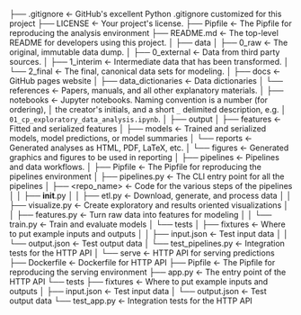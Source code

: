 ├── .gitignore                <- GitHub's excellent Python .gitignore customized for this project
├── LICENSE                   <- Your project's license.
├── Pipfile                   <- The Pipfile for reproducing the analysis environment
├── README.md                 <- The top-level README for developers using this project.
│
├── data
│   ├── 0_raw                 <- The original, immutable data dump.
│   ├── 0_external            <- Data from third party sources.
│   ├── 1_interim             <- Intermediate data that has been transformed.
│   └── 2_final               <- The final, canonical data sets for modeling.
│
├── docs                      <- GitHub pages website
│   ├── data_dictionaries     <- Data dictionaries
│   └── references            <- Papers, manuals, and all other explanatory materials.
│
├── notebooks                 <- Jupyter notebooks. Naming convention is a number (for ordering),
│                                the creator's initials, and a short `_` delimited description, e.g.
│                                `01_cp_exploratory_data_analysis.ipynb`.
│
├── output
│   ├── features              <- Fitted and serialized features
│   ├── models                <- Trained and serialized models, model predictions, or model summaries
│   └── reports               <- Generated analyses as HTML, PDF, LaTeX, etc.
│       └── figures           <- Generated graphics and figures to be used in reporting
│
├── pipelines                 <- Pipelines and data workflows.
│   ├── Pipfile               <- The Pipfile for reproducing the pipelines environment
│   ├── pipelines.py          <- The CLI entry point for all the pipelines
│   ├── <repo_name>           <- Code for the various steps of the pipelines
│   │   ├──  __init__.py
│   │   ├── etl.py            <- Download, generate, and process data
│   │   ├── visualize.py      <- Create exploratory and results oriented visualizations
│   │   ├── features.py       <- Turn raw data into features for modeling
│   │   └── train.py          <- Train and evaluate models
│   └── tests
│       ├── fixtures          <- Where to put example inputs and outputs
│       │   ├── input.json    <- Test input data
│       │   └── output.json   <- Test output data
│       └── test_pipelines.py <- Integration tests for the HTTP API
│
└── serve                     <- HTTP API for serving predictions
    ├── Dockerfile            <- Dockerfile for HTTP API
    ├── Pipfile               <- The Pipfile for reproducing the serving environment
    ├── app.py                <- The entry point of the HTTP API
    └── tests
        ├── fixtures          <- Where to put example inputs and outputs
        │   ├── input.json    <- Test input data
        │   └── output.json   <- Test output data
        └── test_app.py       <- Integration tests for the HTTP API